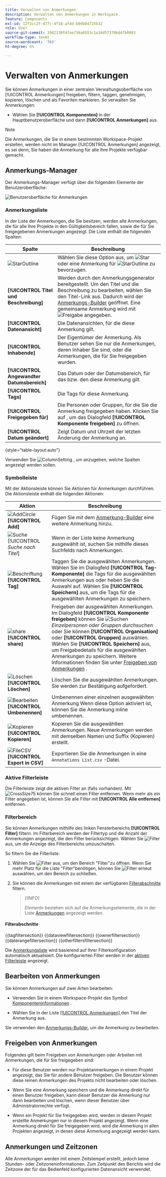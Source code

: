 ```yaml
---
title: Verwalten von Anmerkungen
description: Verwalten von Anmerkungen in Workspace.
feature: Components
exl-id: 12f2cc2f-477c-4f16-afdd-b0db84725b32
role: User
source-git-commit: 19d2130f4fae736a8553c1a3dd573706d4fb8083
workflow-type: tm+mt
source-wordcount: '763'
ht-degree: 6%

---
```


# Verwalten von Anmerkungen

Sie können Anmerkungen in einer zentralen Verwaltungsoberfläche von [!UICONTROL Anmerkungen] freigeben, filtern, taggen, genehmigen, kopieren, löschen und als Favoriten markieren. So verwalten Sie Anmerkungen:

* Wählen Sie **[!UICONTROL Komponenten]** in der Hauptbenutzeroberfläche und dann **[!UICONTROL Anmerkungen]** aus.


>[!NOTE]
>
>Die Anmerkungen, die Sie in einem bestimmten Workspace-Projekt erstellen, werden nicht im Manager [!UICONTROL Anmerkungen] angezeigt, es sei denn, Sie haben die Anmerkung für alle Ihre Projekte verfügbar gemacht.
>

## Anmerkungs-Manager

Der Anmerkungs-Manager verfügt über die folgenden Elemente der Benutzeroberfläche:

![ Benutzeroberfläche für Anmerkungen](assets/annotations-manager.png)

### Anmerkungsliste

In der Liste der Anmerkungen, die Sie besitzen, werden alle Anmerkungen, die für alle Ihre Projekte in den Gültigkeitsbereich fallen, sowie die für Sie freigegebenen Anmerkungen angezeigt. Die Liste enthält die folgenden Spalten:

| Spalte | Beschreibung |
| --- | --- | 
| ![StarOutline](/help/assets/icons/StarOutline.svg) | Wählen Sie diese Option aus, um ![Star](/help/assets/icons/Star.svg) oder eine Anmerkung für ![StarOutline](/help/assets/icons/StarOutline.svg) zu bevorzugen. |
| **[!UICONTROL Titel und Beschreibung]** | Werden durch den Anmerkungsgenerator bereitgestellt. Um den Titel und die Beschreibung zu bearbeiten, wählen Sie den Titel-Link aus. Dadurch wird der [Anmerkungs-Builder](/help/components/annotations/create-annotations.md#annotation-builder) geöffnet. Eine gemeinsame Anmerkung wird mit ![Freigabe](/help/assets/icons/ShareLight.svg) angegeben. |
| **[!UICONTROL Datenansicht]** | Die Datenansichten, für die diese Anmerkung gilt. |
| **[!UICONTROL Inhabende]** | Der Eigentümer der Anmerkung. Als Benutzer sehen Sie nur die Anmerkungen, deren Inhaber Sie sind, oder die Anmerkungen, die für Sie freigegeben wurden. |
| **[!UICONTROL Angewandter Datumsbereich]** | Das Datum oder der Datumsbereich, für das bzw. den diese Anmerkung gilt. |
| **[!UICONTROL Tags]** | Die Tags für diese Anmerkung. |
| **[!UICONTROL Freigegeben für]** | Die Personen oder Gruppen, für die Sie die Anmerkung freigegeben haben. Klicken Sie auf , um das Dialogfeld **[!UICONTROL Komponente freigeben]** zu öffnen. |
| **[!UICONTROL Datum geändert]** | Zeigt Datum und Uhrzeit der letzten Änderung der Anmerkung an. |

{style="table-layout:auto"}

Verwenden Sie ![ColumnSetting](/help/assets/icons/ColumnSetting.svg) , um anzugeben, welche Spalten angezeigt werden sollen.

### Symbolleiste

Mit der Aktionsleiste können Sie Aktionen für Anmerkungen durchführen. Die Aktionsleiste enthält die folgenden Aktionen:

| Aktion | Beschreibung |
|---|---|
| ![AddCircle](/help/assets/icons/AddCircle.svg) **[!UICONTROL Add]** | Fügen Sie mit dem [Anmerkung-Builder](create-annotations.md#annotation-builder) eine weitere Anmerkung hinzu. |
| ![Suche](/help/assets/icons/Search.svg) [!UICONTROL *Suche nach Titel*] | Wenn in der Liste keine Anmerkung ausgewählt ist, suchen Sie mithilfe dieses Suchfelds nach Anmerkungen. |
| ![Beschriftung](/help/assets/icons/Label.svg) **[!UICONTROL Tag]** | Taggen Sie die ausgewählten Anmerkungen. Wählen Sie im Dialogfeld **[!UICONTROL Tag-Komponente]** die Tags für die ausgewählten Anmerkungen aus oder heben Sie die Auswahl auf. Wählen Sie **[!UICONTROL Speichern]** aus, um die Tags für die ausgewählten Anmerkungen zu speichern. |
| ![share](/help/assets/icons/ShareLight.svg) **[!UICONTROL share]** | Freigeben der ausgewählten Anmerkungen. Im Dialogfeld **[!UICONTROL Komponente freigeben]** können Sie ![Suchen](/help/assets/icons/Search.svg) *Einzelpersonen oder Gruppen durchsuchen* oder Sie können **[!UICONTROL Organisation]** oder **[!UICONTROL Gruppen]** auswählen. Wählen Sie **[!UICONTROL Speichern]** aus, um Freigabedetails für die ausgewählten Anmerkungen zu speichern. Weitere Informationen finden Sie unter [Freigeben von Anmerkungen](#share-annotations) . |
| ![Löschen](/help/assets/icons/Delete.svg) **[!UICONTROL Löschen]** | Löschen Sie die ausgewählten Anmerkungen. Sie werden zur Bestätigung aufgefordert. |
| ![Bearbeiten](/help/assets/icons/Edit.svg) **[!UICONTROL Umbenennen]** | Umbenennen einer einzelnen ausgewählten Anmerkung Wenn diese Option aktiviert ist, können Sie die Anmerkung inline umbenennen. |
| ![Kopieren](/help/assets/icons/Copy.svg) **[!UICONTROL Kopieren]** | Kopieren Sie die ausgewählten Anmerkungen. Neue Anmerkungen werden mit demselben Namen und Suffix (Kopieren) erstellt. |
| ![FileCSV](/help/assets/icons/FileCSV.svg) **[!UICONTROL Export in CSV]** | Exportieren Sie die Anmerkungen in eine `Annotations List.csv` -Datei. |

### Aktive Filterleiste

Die Filterleiste zeigt die aktiven Filter an (falls vorhanden). Mit ![CrossSize75](/help/assets/icons/CrossSize75.svg) können Sie schnell einen Filter entfernen. Wenn mehr als ein Filter angegeben ist, können Sie alle Filter mit **[!UICONTROL Alle entfernen]** entfernen.

### Filterbereich

Sie können Anmerkungen mithilfe des linken Fensterbereichs **[!UICONTROL Filter]** filtern. Im Filterbereich werden der Filtertyp und die Anzahl der Anmerkungen angezeigt, die den Filter berücksichtigen. Wählen Sie ![Filter](/help/assets/icons/Filter.svg) aus, um die Anzeige des Filterbereichs umzuschalten.

So filtern Sie die Filterliste:

1. Wählen Sie ![Filter](/help/assets/icons/Filter.svg) aus, um den Bereich &quot;Filter&quot;zu öffnen. Wenn Sie mehr Platz für die Liste &quot;Filter&quot;benötigen, können Sie ![Filter](/help/assets/icons/Filter.svg) erneut auswählen, um den Bereich zu schließen.
1. Sie können die Anmerkungen mit einem der verfügbaren [Filterabschnitte](#filter-sections) filtern.

   >[!INFO]
   >
   >*Elemente* beziehen sich auf die Anmerkungselemente, die in der Liste [Anmerkungen](manage-annotations.md#annotations-list) angezeigt werden.
   > 

#### Filterabschnitte

{{tagfiltersection}}
{{dataviewfiltersection}}
{{ownerfiltersection}}
{{daterangefiltersection}}
{{otherfiltersfiltersection}}


Die [Anmerkungsliste](manage-annotations.md#annotations-list) wird basierend auf Ihrer Filterkonfiguration automatisch aktualisiert. Die konfigurierten Filter werden in der [aktiven Filterleiste](manage-annotations.md#active-filter-bar) angezeigt.


## Bearbeiten von Anmerkungen

Sie können Anmerkungen auf zwei Arten bearbeiten:

* Verwenden Sie in einem Workspace-Projekt das Symbol [Komponenteninformationen](/help/components/use-components-in-workspace.md#component-info) .

* Wählen Sie in der Liste [[!UICONTROL Anmerkungen] ](#annotations-list) den Titel der Anmerkung aus.

Sie verwenden den [Anmerkungs-Builder](/help/components/annotations/create-annotations.md#annotation-builder), um die Anmerkung zu bearbeiten.

## Freigeben von Anmerkungen

Folgendes gilt beim Freigeben von Anmerkungen oder Arbeiten mit Anmerkungen, die für Sie freigegeben sind:

* Für diese Benutzer werden nur Projektanmerkungen in einem Projekt angezeigt, das Sie für andere Benutzer freigeben. Die Benutzer können diese reinen Anmerkungen des Projekts nicht bearbeiten oder löschen.
* Wenn Sie eine Anmerkung speichern und die Anmerkung direkt für einen Benutzer freigeben, kann dieser Benutzer die Anmerkung nur dann bearbeiten und löschen, wenn dieser Benutzer über Administratorrechte verfügt.

* Wenn ein Projekt für Sie freigegeben wird, werden in diesem Projekt erstellte Anmerkungen nur in diesem Projekt angezeigt. Wenn eine Anmerkung direkt für Sie freigegeben wird, wird die Anmerkung in allen Projekten angezeigt, in denen diese Anmerkung angezeigt werden kann.

## Anmerkungen und Zeitzonen

Alle Anmerkungen werden mit einem Zeitstempel erstellt, jedoch keine Stunden- oder Zeitzoneninformationen. Zum Zeitpunkt des Berichts wird die Zeitzone der für das Bedienfeld konfigurierten Datenansicht verwendet.
